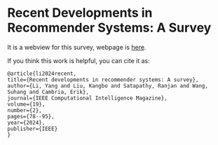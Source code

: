 # Recent Developments in Recommender Systems: A Survey

It is a webview for this survey, webpage is [here](https://aai-lab.github.io/Recent_Developments_in_Recommender_Systems_A_Survey).

If you think this work is helpful, you can cite it as:

```'''
@article{li2024recent,
title={Recent developments in recommender systems: A survey},
author={Li, Yang and Liu, Kangbo and Satapathy, Ranjan and Wang, Suhang and Cambria, Erik},
journal={IEEE Computational Intelligence Magazine},
volume={19},
number={2},
pages={78--95},
year={2024},
publisher={IEEE}
}
```
